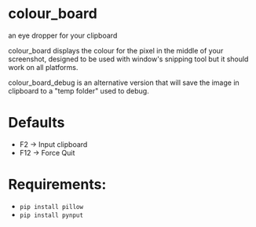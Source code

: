 # colour_board
an eye dropper for your clipboard

colour_board displays the colour for the pixel in the middle of your screenshot, designed to be used with window's snipping tool but it should work on all platforms.

colour_board_debug is an alternative version that will save the image in clipboard to a "temp folder" used to debug.

# Defaults
- F2 -> Input clipboard
- F12 -> Force Quit

# Requirements:
- `pip install pillow`
- `pip install pynput`
